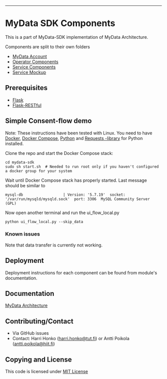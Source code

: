 ---

# MyData SDK Components
This is a part of MyData-SDK implementation of MyData Architecture.

Components are split to their own folders

- [ MyData Account ](/Account/)
- [ Operator Components ](/Operator_Components/)
- [ Service Components ](/Service_Components/)
- [ Service Mockup ](/Service_Mockup/)

## Prerequisites
- [Flask](http://flask.pocoo.org/)
- [Flask-RESTful](http://flask-restful.readthedocs.org/)

## Simple Consent-flow demo

Note:
These instructions have been tested with Linux.
You need to have [Docker](https://www.docker.com/products/overview#/install_the_platform), [Docker Compose](https://docs.docker.com/compose/), [Python](https://www.python.org/) and [Requests -library](http://docs.python-requests.org/) for Python installed.

Clone the repo and start the Docker Compose stack:
```
cd mydata-sdk
sudo sh start.sh  # Needed to run root only if you haven't configured a docker group for your system
```

Wait until Docker Compose stack has properly started. Last message should be similar to
```
mysql-db                  | Version: '5.7.19'  socket: '/var/run/mysqld/mysqld.sock'  port: 3306  MySQL Community Server (GPL)
```

Now open another terminal and run the ui_flow_local.py
```
python ui_flow_local.py --skip_data
```

### Known issues

Note that data transfer is currently not working. 

## Deployment

Deployment instructions for each component can be found from module's documentation.

## Documentation

[MyData Architecture](https://github.com/mydata-sdk/mydata-docs)


## Contributing/Contact

- Via GitHub issues
- Contact: Harri Honko (harri.honko@tut.fi) or Antti Poikola (antti.poikola@hiit.fi)


## Copying and License
This code is licensed under [MIT License](LICENSE)
